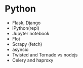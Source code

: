 # Python

- Flask, Django
- iPython(repl)
- Jupyter notebook
- Flot
- Scrapy (fetch)
- asyncio
- Twisted and Tornado vs nodejs
- Celery and haproxy
